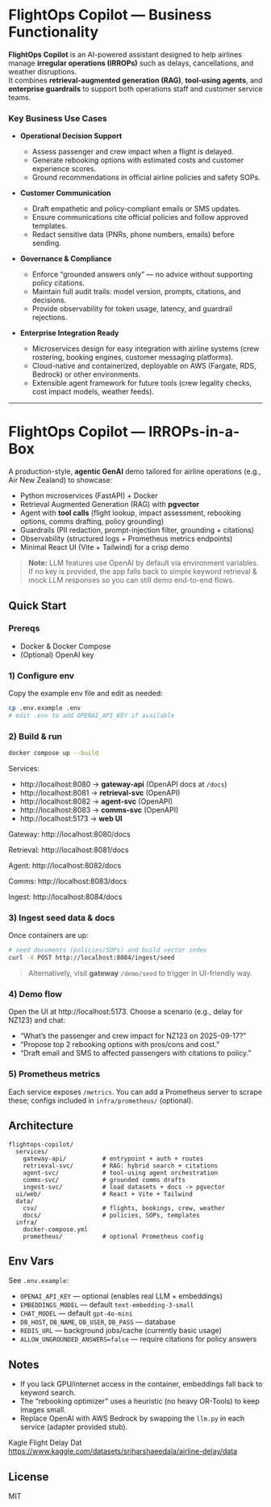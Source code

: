 # FlightOps Copilot — Business Functionality

**FlightOps Copilot** is an AI-powered assistant designed to help airlines manage **irregular operations (IRROPs)** such as delays, cancellations, and weather disruptions.  
It combines **retrieval-augmented generation (RAG)**, **tool-using agents**, and **enterprise guardrails** to support both operations staff and customer service teams.

### Key Business Use Cases
- **Operational Decision Support**  
  - Assess passenger and crew impact when a flight is delayed.  
  - Generate rebooking options with estimated costs and customer experience scores.  
  - Ground recommendations in official airline policies and safety SOPs.

- **Customer Communication**  
  - Draft empathetic and policy-compliant emails or SMS updates.  
  - Ensure communications cite official policies and follow approved templates.  
  - Redact sensitive data (PNRs, phone numbers, emails) before sending.

- **Governance & Compliance**  
  - Enforce “grounded answers only” — no advice without supporting policy citations.  
  - Maintain full audit trails: model version, prompts, citations, and decisions.  
  - Provide observability for token usage, latency, and guardrail rejections.

- **Enterprise Integration Ready**  
  - Microservices design for easy integration with airline systems (crew rostering, booking engines, customer messaging platforms).  
  - Cloud-native and containerized, deployable on AWS (Fargate, RDS, Bedrock) or other environments.  
  - Extensible agent framework for future tools (crew legality checks, cost impact models, weather feeds).

---

# FlightOps Copilot — IRROPs-in-a-Box

A production-style, **agentic GenAI** demo tailored for airline operations (e.g., Air New Zealand) to showcase:
- Python microservices (FastAPI) + Docker
- Retrieval Augmented Generation (RAG) with **pgvector**
- Agent with **tool calls** (flight lookup, impact assessment, rebooking options, comms drafting, policy grounding)
- Guardrails (PII redaction, prompt-injection filter, grounding + citations)
- Observability (structured logs + Prometheus metrics endpoints)
- Minimal React UI (Vite + Tailwind) for a crisp demo

> **Note:** LLM features use OpenAI by default via environment variables. If no key is provided, the app falls back to simple keyword retrieval & mock LLM responses so you can still demo end-to-end flows.

## Quick Start

### Prereqs
- Docker & Docker Compose
- (Optional) OpenAI key

### 1) Configure env
Copy the example env file and edit as needed:
```bash
cp .env.example .env
# edit .env to add OPENAI_API_KEY if available
```

### 2) Build & run
```bash
docker compose up --build
```

Services:
- http://localhost:8080 -> **gateway-api** (OpenAPI docs at `/docs`)
- http://localhost:8081 -> **retrieval-svc** (OpenAPI)
- http://localhost:8082 -> **agent-svc** (OpenAPI)
- http://localhost:8083 -> **comms-svc** (OpenAPI)
- http://localhost:5173 -> **web UI**


Gateway: http://localhost:8080/docs

Retrieval: http://localhost:8081/docs

Agent: http://localhost:8082/docs

Comms: http://localhost:8083/docs

Ingest: http://localhost:8084/docs

### 3) Ingest seed data & docs
Once containers are up:
```bash
# seed documents (policies/SOPs) and build vector index
curl -X POST http://localhost:8084/ingest/seed
```
> Alternatively, visit **gateway** `/demo/seed` to trigger in UI-friendly way.

### 4) Demo flow
Open the UI at http://localhost:5173. Choose a scenario (e.g., delay for NZ123) and chat:
- “What’s the passenger and crew impact for NZ123 on 2025-09-17?”
- “Propose top 2 rebooking options with pros/cons and cost.”
- “Draft email and SMS to affected passengers with citations to policy.”

### 5) Prometheus metrics
Each service exposes `/metrics`. You can add a Prometheus server to scrape these; configs included in `infra/prometheus/` (optional).

## Architecture
```
flightops-copilot/
  services/
    gateway-api/          # entrypoint + auth + routes
    retrieval-svc/        # RAG: hybrid search + citations
    agent-svc/            # tool-using agent orchestration
    comms-svc/            # grounded comms drafts
    ingest-svc/           # load datasets + docs -> pgvector
  ui/web/                 # React + Vite + Tailwind
  data/
    csv/                  # flights, bookings, crew, weather
    docs/                 # policies, SOPs, templates
  infra/
    docker-compose.yml
    prometheus/           # optional Prometheus config
```

## Env Vars
See `.env.example`:
- `OPENAI_API_KEY` — optional (enables real LLM + embeddings)
- `EMBEDDINGS_MODEL` — default `text-embedding-3-small`
- `CHAT_MODEL` — default `gpt-4o-mini`
- `DB_HOST`, `DB_NAME`, `DB_USER`, `DB_PASS` — database
- `REDIS_URL` — background jobs/cache (currently basic usage)
- `ALLOW_UNGROUNDED_ANSWERS=false` — require citations for policy answers

## Notes
- If you lack GPU/internet access in the container, embeddings fall back to keyword search.
- The “rebooking optimizer” uses a heuristic (no heavy OR-Tools) to keep images small.
- Replace OpenAI with AWS Bedrock by swapping the `llm.py` in each service (adapter provided stub).

Kagle Flight Delay Dat
https://www.kaggle.com/datasets/sriharshaeedala/airline-delay/data

## License
MIT
